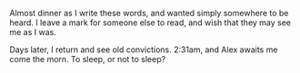 Almost dinner as I write these words, and wanted simply somewhere to be heard. I leave a mark for someone else to read, and wish that they may see me as I was.

Days later, I return and see old convictions. 2:31am, and Alex awaits me come the morn. To sleep, or not to sleep?
